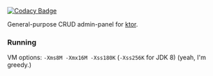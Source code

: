 
[![Codacy Badge](https://api.codacy.com/project/badge/Grade/1307a75c45314feba5959ad8bb083314)](https://www.codacy.com/app/Miha-x64/KRUD?utm_source=github.com&amp;utm_medium=referral&amp;utm_content=JavaneseOnline/KRUD&amp;utm_campaign=Badge_Grade)

General-purpose CRUD admin-panel for [ktor](http://ktor.io/).

### Running

VM options: `-Xms8M -Xmx16M -Xss180K` (`-Xss256K` for JDK 8) (yeah, I'm greedy.)

